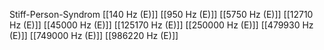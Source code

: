 Stiff-Person-Syndrom
[[140 Hz (E)]]
[[950 Hz (E)]]
[[5750 Hz (E)]]
[[12710 Hz (E)]]
[[45000 Hz (E)]]
[[125170 Hz (E)]]
[[250000 Hz (E)]]
[[479930 Hz (E)]]
[[749000 Hz (E)]]
[[986220 Hz (E)]]